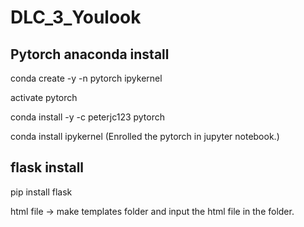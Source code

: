 # DLC_3_Youlook
## Pytorch anaconda install
conda create -y -n pytorch ipykernel

activate pytorch

conda install -y -c peterjc123 pytorch

conda install ipykernel (Enrolled the pytorch in jupyter notebook.)

## flask install

pip install flask

html file -> make templates folder and input the html file in the folder.
